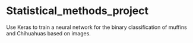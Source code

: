 # Statistical_methods_project
Use Keras to train a neural network for the binary classification of muffins and Chihuahuas based on images.
